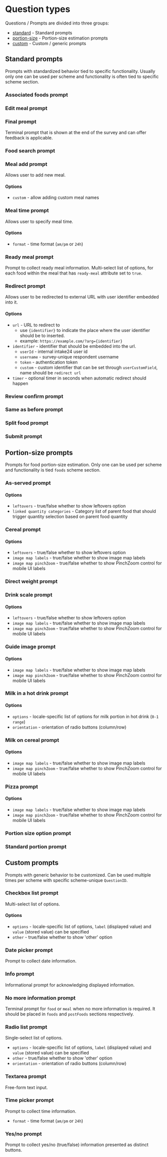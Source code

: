 # Question types

Questions / Prompts are divided into three groups:

- [standard](#standard-prompts) - Standard prompts
- [portion-size](#portion-size-prompts) - Portion-size estimation prompts
- [custom](#custom-prompts) - Custom / generic prompts

## Standard prompts

Prompts with standardized behavior tied to specific functionality. Usually only one can be used per scheme and functionality is often tied to specific scheme section.

### Associated foods prompt

### Edit meal prompt

### Final prompt

Terminal prompt that is shown at the end of the survey and can offer feedback is applicable.

### Food search prompt

### Meal add prompt

Allows user to add new meal.

#### Options

- `custom` - allow adding custom meal names

### Meal time prompt

Allows user to specify meal time.

#### Options

- `format` - time format (`am/pm` or `24h`)

### Ready meal prompt

Prompt to collect ready meal information. Multi-select list of options, for each food within the meal that has `ready-meal` attribute set to `true`.

### Redirect prompt

Allows user to be redirected to external URL with user identifier embedded into it.

#### Options

- `url` - URL to redirect to
  - use `{identifier}` to indicate the place where the user identifier should be to inserted.
  - example: `https://example.com/?arg={identifier}`
- `identifier` - identifier that should be embedded into the url.
  - `userId` - internal intake24 user id
  - `username` - survey-unique respondent username
  - `token` - authentication token
  - `custom` - custom identifier that can be set through `userCustomField`, name should be `redirect url`
- `timer` - optional timer in seconds when automatic redirect should happen

### Review confirm prompt

### Same as before prompt

### Split food prompt

### Submit prompt

## Portion-size prompts

Prompts for food portion-size estimation. Only one can be used per scheme and functionality is tied `foods` scheme section.

### As-served prompt

#### Options

- `leftovers` - true/false whether to show leftovers option
- `linked quantity categories` - Category list of parent food that should trigger quantity selection based on parent food quantity

### Cereal prompt

#### Options

- `leftovers` - true/false whether to show leftovers option
- `image map labels` - true/false whether to show image map labels
- `image map pinchZoom` - true/false whether to show PinchZoom control for mobile UI labels

### Direct weight prompt

### Drink scale prompt

#### Options

- `leftovers` - true/false whether to show leftovers option
- `image map labels` - true/false whether to show image map labels
- `image map pinchZoom` - true/false whether to show PinchZoom control for mobile UI labels

### Guide image prompt

#### Options

- `image map labels` - true/false whether to show image map labels
- `image map pinchZoom` - true/false whether to show PinchZoom control for mobile UI labels

### Milk in a hot drink prompt

#### Options

- `options` - locale-specific list of options for milk portion in hot drink (`0-1 range`)
- `orientation` - orientation of radio buttons (column/row)

### Milk on cereal prompt

#### Options

- `image map labels` - true/false whether to show image map labels
- `image map pinchZoom` - true/false whether to show PinchZoom control for mobile UI labels

### Pizza prompt

#### Options

- `image map labels` - true/false whether to show image map labels
- `image map pinchZoom` - true/false whether to show PinchZoom control for mobile UI labels

### Portion size option prompt

### Standard portion prompt

## Custom prompts

Prompts with generic behavior to be customized. Can be used multiple times per scheme with specific scheme-unique `QuestionID`.

### Checkbox list prompt

Multi-select list of options.

#### Options

- `options` - locale-specific list of options, `label` (displayed value) and `value` (stored value) can be specified
- `other` - true/false whether to show 'other' option

### Date picker prompt

Prompt to collect date information.

### Info prompt

Informational prompt for acknowledging displayed information.

### No more information prompt

Terminal prompt for `food` or `meal` when no more information is required. It should be placed in `foods` and `postFoods` sections respectively.

### Radio list prompt

Single-select list of options.

- `options` - locale-specific list of options, `label` (displayed value) and `value` (stored value) can be specified
- `other` - true/false whether to show 'other' option
- `orientation` - orientation of radio buttons (column/row)

### Textarea prompt

Free-form text input.

### Time picker prompt

Prompt to collect time information.

- `format` - time format (`am/pm` or `24h`)

### Yes/no prompt

Prompt to collect yes/no (true/false) information presented as distinct buttons.
